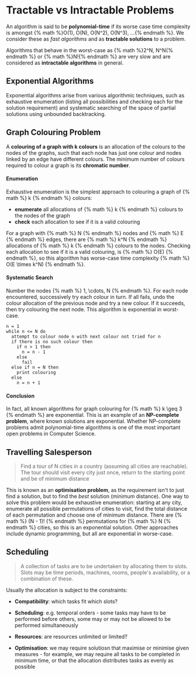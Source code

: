 # Tractable vs Intractable Problems

An algorithm is said to be **polynomial-time** if its worse case time complexity is amongst {% math %}O(1), O(N), O(N^2), O(N^3), ...{% endmath %}. We consider these as *fast algorithms* and as **tractable solutions** to a problem.

Algorithms that behave in the worst-case as {% math %}2^N, N^N{% endmath %} or {% math %}N!{% endmath %} are very slow and are considered as **intractable algorithms** in general.

## Exponential Algorithms
Exponential algorithms arise from various algorithmic techniques, such as exhaustive enumeration (listing all possibilities and checking each for the solution requirement) and systematic searching of the space of partial solutions using unbounded backtracking.

## Graph Colouring Problem
A **colouring of a graph with k colours** is an allocation of the colours to the nodes of the graphs, such that each node has just one colour and nodes linked by an edge have different colours. The minimum number of colours required to colour a graph is its **chromatic number**.

#### Enumeration
Exhaustive enumeration is the simplest approach to colouring a graph of {% math %} k {% endmath %} colours:
- **enumerate** all allocations of {% math %} k {% endmath %} colours to the nodes of the graph
- **check** each allocation to see if it is a valid colouring

For a graph with {% math %} N {% endmath %} nodes and {% math %} E {% endmath %} edges, there are {% math %} k^N {% endmath %} allocations of {% math %} k {% endmath %} colours to the nodes. Checking each allocation to see if it is a valid colouring, is {% math %} O(E) {% endmath %}, so this algorithm has worse-case time complexity {% math %} O(E \times k^N) {% endmath %}.

#### Systematic Search
Number the nodes {% math %} 1, \cdots, N {% endmath %}. For each node encountered, successively try each colour in turn. If all fails, undo the colour allocation of the previous node and try a new colour. If it succeeds, then try colouring the next node. This algorithm is exponential in worst-case.

```
n = 1
while n <= N do
  attempt to colour node n with next colour not tried for n
  if there is no such colour then
    if n > 1 then
      n = n - 1
    else
      fail
  else if n = N then
    print colouring
  else
    n = n + 1
```

#### Conclusion
In fact, all known algorithms for graph colouring for {% math %} k \geq 3 {% endmath %} are exponential. This is an example of an **NP-complete problem**, where known solutions are exponential. Whether NP-complete problems admit polynomial-time algorithms is one of the most important open problems in Computer Science.

## Travelling Salesperson
> Find a tour of N cities in a country (assuming all cities are reachable). The tour should visit every city just once, return to the starting point and be of minimum distance

This is known as an **optimisation problem**, as the requirement isn't to just find a solution, but to find the *best* solution (minimum distance). One way to solve this problem would be exhaustive enumeration: starting at any city, enumerate all possible permutations of cities to visit, find the total distance of each permutation and choose one of minimum distance. There are {% math %} (N - 1)! {% endmath %} permutations for {% math %} N {% endmath %} cities, so this is an exponential solution. Other approaches include dynamic programming, but all are exponential in worse-case.

## Scheduling
> A collection of tasks are to be undertaken by allocating them to slots. Slots may be time periods, machines, rooms, people's availability, or a combination of these.

Usually the allocation is subject to the constraints:
- **Compatibility**: which tasks fit which slots?

- **Scheduling**: e.g. temporal orders - some tasks may have to be performed before others, some may or may not be allowed to be performed simultaneously

- **Resources**: are resources unlimited or limited?

- **Optimisation**: we may require solutiosn that maximise or minimise given measures - for example, we may require all tasks to be completed in minimum time, or that the allocation distributes tasks as evenly as possible